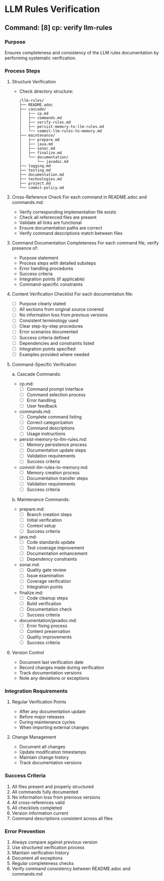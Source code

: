 # LLM Rules Verification

## Command: [8] cp: verify llm-rules

### Purpose
Ensures completeness and consistency of the LLM rules documentation by performing systematic verification.

### Process Steps

1. Structure Verification
   - Check directory structure:
     ```
     /llm-rules/
     ├── README.adoc
     ├── cascade/
     │   ├── cp.md
     │   ├── commands.md
     │   ├── verify-rules.md
     │   ├── persist-memory-to-llm-rules.md
     │   └── commit-llm-rules-to-memory.md
     ├── maintenance/
     │   ├── prepare.md
     │   ├── java.md
     │   ├── sonar.md
     │   ├── finalize.md
     │   └── documentation/
     │       └── javadoc.md
     ├── logging.md
     ├── testing.md
     ├── documentation.md
     ├── technologies.md
     ├── project.md
     └── commit-policy.md
     ```

2. Cross-Reference Check
   For each command in README.adoc and commands.md:
   - Verify corresponding implementation file exists
   - Check all referenced files are present
   - Validate all links are functional
   - Ensure documentation paths are correct
   - Verify command descriptions match between files

3. Command Documentation Completeness
   For each command file, verify presence of:
   - Purpose statement
   - Process steps with detailed substeps
   - Error handling procedures
   - Success criteria
   - Integration points (if applicable)
   - Command-specific constraints

4. Content Verification Checklist
   For each documentation file:
   - [ ] Purpose clearly stated
   - [ ] All sections from original source covered
   - [ ] No information loss from previous versions
   - [ ] Consistent terminology used
   - [ ] Clear step-by-step procedures
   - [ ] Error scenarios documented
   - [ ] Success criteria defined
   - [ ] Dependencies and constraints listed
   - [ ] Integration points specified
   - [ ] Examples provided where needed

5. Command-Specific Verification

   a. Cascade Commands:
      - cp.md:
        - [ ] Command prompt interface
        - [ ] Command selection process
        - [ ] Error handling
        - [ ] User feedback

      - commands.md:
        - [ ] Complete command listing
        - [ ] Correct categorization
        - [ ] Command descriptions
        - [ ] Usage instructions

      - persist-memory-to-llm-rules.md:
        - [ ] Memory persistence process
        - [ ] Documentation update steps
        - [ ] Validation requirements
        - [ ] Success criteria

      - commit-llm-rules-to-memory.md:
        - [ ] Memory creation process
        - [ ] Documentation transfer steps
        - [ ] Validation requirements
        - [ ] Success criteria

   b. Maintenance Commands:
      - prepare.md:
        - [ ] Branch creation steps
        - [ ] Initial verification
        - [ ] Context setup
        - [ ] Success criteria

      - java.md:
        - [ ] Code standards update
        - [ ] Test coverage improvement
        - [ ] Documentation enhancement
        - [ ] Dependency constraints

      - sonar.md:
        - [ ] Quality gate review
        - [ ] Issue examination
        - [ ] Coverage verification
        - [ ] Integration points

      - finalize.md:
        - [ ] Code cleanup steps
        - [ ] Build verification
        - [ ] Documentation check
        - [ ] Success criteria

      - documentation/javadoc.md:
        - [ ] Error fixing process
        - [ ] Content preservation
        - [ ] Quality improvements
        - [ ] Success criteria

6. Version Control
   - Document last verification date
   - Record changes made during verification
   - Track documentation versions
   - Note any deviations or exceptions

### Integration Requirements

1. Regular Verification Points
   - After any documentation update
   - Before major releases
   - During maintenance cycles
   - When importing external changes

2. Change Management
   - Document all changes
   - Update modification timestamps
   - Maintain change history
   - Track documentation versions

### Success Criteria
1. All files present and properly structured
2. All commands fully documented
3. No information loss from previous versions
4. All cross-references valid
5. All checklists completed
6. Version information current
7. Command descriptions consistent across all files

### Error Prevention
1. Always compare against previous version
2. Use structured verification process
3. Maintain verification history
4. Document all exceptions
5. Regular completeness checks
6. Verify command consistency between README.adoc and commands.md
